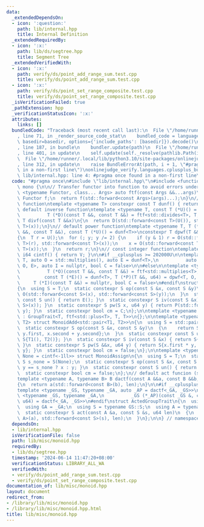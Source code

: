 ```yaml
---
data:
  _extendedDependsOn:
  - icon: ':question:'
    path: lib/internal.hpp
    title: Internal Definition
  _extendedRequiredBy:
  - icon: ':x:'
    path: lib/ds/segtree.hpp
    title: Segment Tree
  _extendedVerifiedWith:
  - icon: ':x:'
    path: verify/ds/point_add_range_sum.test.cpp
    title: verify/ds/point_add_range_sum.test.cpp
  - icon: ':x:'
    path: verify/ds/point_set_range_composite.test.cpp
    title: verify/ds/point_set_range_composite.test.cpp
  _isVerificationFailed: true
  _pathExtension: hpp
  _verificationStatusIcon: ':x:'
  attributes:
    links: []
  bundledCode: "Traceback (most recent call last):\n  File \"/home/runner/.local/lib/python3.10/site-packages/onlinejudge_verify/documentation/build.py\"\
    , line 71, in _render_source_code_stat\n    bundled_code = language.bundle(stat.path,\
    \ basedir=basedir, options={'include_paths': [basedir]}).decode()\n  File \"/home/runner/.local/lib/python3.10/site-packages/onlinejudge_verify/languages/cplusplus.py\"\
    , line 187, in bundle\n    bundler.update(path)\n  File \"/home/runner/.local/lib/python3.10/site-packages/onlinejudge_verify/languages/cplusplus_bundle.py\"\
    , line 401, in update\n    self.update(self._resolve(pathlib.Path(included), included_from=path))\n\
    \  File \"/home/runner/.local/lib/python3.10/site-packages/onlinejudge_verify/languages/cplusplus_bundle.py\"\
    , line 312, in update\n    raise BundleErrorAt(path, i + 1, \"#pragma once found\
    \ in a non-first line\")\nonlinejudge_verify.languages.cplusplus_bundle.BundleErrorAt:\
    \ lib/internal.hpp: line 4: #pragma once found in a non-first line\n"
  code: "#pragma once\n#include \"lib/internal.hpp\"\n#include <functional>\n\nnamespace\
    \ mono {\n\n// Transfer functor into function to avoid errors under c++20.\ntemplate\
    \ <typename Functor, class... Args> auto ftf(const Args &&...args)\n{\n  static\
    \ Functor f;\n  return f(std::forward<const Args>(args)...);\n}\n// default unit\
    \ function\ntemplate <typename T> constexpr const T dunf() { return T(); }\n//\
    \ default inverse function\ntemplate <typename T, const T (*U)() = dunf<T>,\n\
    \          T (*D)(const T &&, const T &&) = ftf<std::divides<T>, T, T>>\nconstexpr\
    \ T divf(const T &&x)\n{\n  return D(std::forward<const T>(U()), std::forward<const\
    \ T>(x));\n}\n// default power function\ntemplate <typename T, T (*O)(const T\
    \ &&, const T &&), const T (*U)() = dunf<T>>\nconstexpr T dpwf(T &&x, u64 y)\n\
    {\n  T r = U();\n  for (; y; y /= 2) {\n    if (y & 1) r = O(std::forward<const\
    \ T>(r), std::forward<const T>(x));\n    x = O(std::forward<const T>(x), std::forward<const\
    \ T>(x));\n  }\n  return r;\n}\n// const integer function\ntemplate <i64 V> constexpr\
    \ i64 cintf() { return V; }\n\n#if __cplusplus >= 202000U\n\ntemplate <typename\
    \ T, auto O = std::multiplies(), auto E = dunf<T>,\n          auto P = dpwf<T,\
    \ O, E>, auto I = nullptr, bool C = false>\n\n#else\n\ntemplate <typename T,\n\
    \          T (*O)(const T &&, const T &&) = ftf<std::multiplies<T>, T, T>,\n \
    \         const T (*E)() = dunf<T>, T (*P)(T &&, u64) = dpwf<T, O, E>,\n     \
    \     T (*I)(const T &&) = nullptr, bool C = false>\n#endif\nstruct GroupTrait\n\
    {\n  using S = T;\n  static constexpr S op(const S &x, const S &y)\n  {\n    return\
    \ O(std::forward<const S>(x), std::forward<const S>(y));\n  }\n  static constexpr\
    \ const S un() { return E(); }\n  static constexpr S iv(const S &x) { return I(std::forward<const\
    \ S>(x)); }\n  static constexpr S pw(S x, u64 y) { return P(std::forward<S>(x),\
    \ y); }\n  static constexpr bool cm = C;\n};\n\ntemplate <typename T> struct MonoidAdd\
    \ : GroupTrait<T, ftf<std::plus<T>, T, T>>\n{};\n\ntemplate <typename T1, typename\
    \ T2> struct MonoidAdd<std::pair<T1, T2>>\n{\n  using S = std::pair<T1, T2>;\n\
    \  static constexpr S op(const S &x, const S &y)\n  {\n    return S{x.first +\
    \ y.first, x.second + y.second};\n  }\n  static constexpr const S un() { return\
    \ S{T1(), T2()}; }\n  static constexpr S iv(const S &x) { return S{-x.first, -x.second};\
    \ }\n  static constexpr S pw(S &&x, u64 y) { return S{x.first * y, x.second *\
    \ y}; }\n  static constexpr bool cm = false;\n};\n\ntemplate <typename T, auto\
    \ None = cintf<-1ll>> struct MonoidAssign\n{\n  using S = T;\n  static constexpr\
    \ S s_none = S(None);\n  static constexpr S op(const S &x, const S &y) { return\
    \ y == s_none ? x : y; }\n  static constexpr const S un() { return s_none; }\n\
    \  static constexpr bool cm = false;\n};\n// default act funcion (similar to std::invoke)\n\
    template <typename A, typename B> B dactf(const A &&a, const B &&b, u64 len)\n\
    {\n  return a(std::forward<const B>(b), len);\n}\n\n#if __cplusplus >= 202000U\n\
    template <typename _GS, typename _GA, auto _AP = dactf<_GA, _GS>>\n#else\ntemplate\
    \ <typename _GS, typename _GA,\n          _GS (*_AP)(const _GS &, const _GA &,\
    \ u64) = dactf<_GA, _GS>>\n#endif\nstruct ActedGroupTrait\n{\n  using GS = _GS;\n\
    \  using GA = _GA;\n  using S = typename GS::S;\n  using A = typename GA::A;\n\
    \  static constexpr S act(const A &a, const S &s, u64 len)\n  {\n    return _AP(std::forward<const\
    \ A>(a), std::forward<const S>(s), len);\n  }\n};\n\n} // namespace mono"
  dependsOn:
  - lib/internal.hpp
  isVerificationFile: false
  path: lib/misc/monoid.hpp
  requiredBy:
  - lib/ds/segtree.hpp
  timestamp: '2024-06-14 11:47:20+08:00'
  verificationStatus: LIBRARY_ALL_WA
  verifiedWith:
  - verify/ds/point_add_range_sum.test.cpp
  - verify/ds/point_set_range_composite.test.cpp
documentation_of: lib/misc/monoid.hpp
layout: document
redirect_from:
- /library/lib/misc/monoid.hpp
- /library/lib/misc/monoid.hpp.html
title: lib/misc/monoid.hpp
---
```

